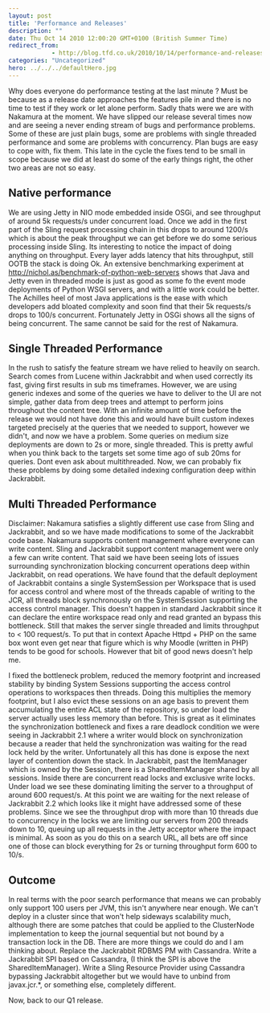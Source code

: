 ```yaml
---
layout: post
title: 'Performance and Releases'
description: ""
date: Thu Oct 14 2010 12:00:20 GMT+0100 (British Summer Time)
redirect_from: 
            - http://blog.tfd.co.uk/2010/10/14/performance-and-releases/
categories: "Uncategorized"
hero: ../../../defaultHero.jpg
---
```

Why does everyone do performance testing at the last minute ? Must be because as a release date approaches the features pile in and there is no time to test if they work or let alone perform. Sadly thats were we are with Nakamura at the moment. We have slipped our release several times now and are seeing a never ending stream of bugs and performance problems. Some of these are just plain bugs, some are problems with single threaded performance and some are problems with concurrency. Plan bugs are easy to cope with, fix them. This late in the cycle the fixes tend to be small in scope because we did at least do some of the early things right, the other two areas are not so easy.

## Native performance

We are using Jetty in NIO mode embedded inside OSGi, and see throughput of around 5k requests/s under concurrent load. Once we add in the first part of the Sling request processing chain in this drops to around 1200/s which is about the peak throughput we can get before we do some serious processing inside Sling. Its interesting to notice the impact of doing anything on throughput. Every layer adds latency that hits throughput, still OOTB the stack is doing Ok. An extensive benchmarking experiment at <http://nichol.as/benchmark-of-python-web-servers> shows that Java and Jetty even in threaded mode is just as good as some fo the event mode deployments of Python WSGI servers, and with a little work could be better. The Achilles heel of most Java applications is the ease with which developers add bloated complexity and soon find that their 5k requests/s drops to 100/s concurrent. Fortunately Jetty in OSGi shows all the signs of being concurrent. The same cannot be said for the rest of Nakamura.

## Single Threaded Performance

In the rush to satisfy the feature stream we have relied to heavily on search. Search comes from Lucene within Jackrabbit and when used correctly its fast, giving first results in sub ms timeframes. However, we are using generic indexes and some of the queries we have to deliver to the UI are not simple, gather data from deep trees and attempt to perform joins throughout the content tree. With an infinite amount of time before the release we would not have done this and would have built custom indexes targeted precisely at the queries that we needed to support, however we didn't, and now we have a problem. Some queries on medium size deployments are down to 2s or more, single threaded. This is pretty awful when you think back to the targets set some time ago of sub 20ms for queries. Dont even ask about multithreaded. Now, we can probably fix these problems by doing some detailed indexing configuration deep within Jackrabbit.

## Multi Threaded Performance

Disclaimer: Nakamura satisfies a slightly different use case from Sling and Jackrabbit, and so we have made modifications to some of the Jackrabbit code base. Nakamura supports content management where everyone can write content. Sling and Jackrabbit support content management were only a few can write content. That said we have been seeing lots of issues surrounding synchronization blocking concurrent operations deep within Jackrabbit, on read operations. We have found that the default deployment of Jackrabbit contains a single SystemSession per Workspace that is used for access control and where most of the threads capable of writing to the JCR, all threads block synchronously on the SystemSession supporting the access control manager. This doesn't happen in standard Jackrabbit since it can declare the entire workspace read only and read granted an bypass this bottleneck. Still that makes the server single threaded and limits throughput to &lt; 100 request/s. To put that in context Apache Httpd + PHP on the same box wont even get near that figure which is why Moodle (written in PHP) tends to be good for schools. However that bit of good news doesn't help me.

I fixed the bottleneck problem, reduced the memory footprint and increased stability by binding System Sessions supporting the access control operations to workspaces then threads. Doing this multiplies the memory footprint, but I also evict these sessions on an age basis to prevent them accumulating the entire ACL state of the repository, so under load the server actually uses less memory than before. This is great as it eliminates the synchronization bottleneck and fixes a rare deadlock condition we were seeing in Jackrabbit 2.1 where a writer would block on synchronization because a reader that held the synchronization was waiting for the read lock held by the writer. Unfortunately all this has done is expose the next layer of contention down the stack. In Jackrabbit, past the ItemManager which is owned by the Session, there is a SharedItemManager shared by all sessions. Inside there are concurrent read locks and exclusive write locks. Under load we see these dominating limiting the server to a throughput of around 600 request/s. At this point we are waiting for the next release of Jackrabbit 2.2 which looks like it might have addressed some of these problems. Since we see the throughput drop with more than 10 threads due to concurrency in the locks we are limiting our servers from 200 threads down to 10, queuing up all requests in the Jetty acceptor where the impact is minimal. As soon as you do this on a search URL, all bets are off since one of those can block everything for 2s or turning throughput form 600 to 10/s.

## Outcome

In real terms with the poor search performance that means we can probably only support 100 users per JVM, this isn't anywhere near enough. We can't deploy in a cluster since that won't help sideways scalability much, although there are some patches that could be applied to the ClusterNode implementation to keep the journal sequential but not bound by a transaction lock in the DB. There are more things we could do and I am thinking about. Replace the Jackrabbit RDBMS PM with Cassandra. Write a Jackrabbit SPI based on Cassandra, (I think the SPI is above the SharedItemManager). Write a Sling Resource Provider using Cassandra bypassing Jackrabbit altogether but we would have to unbind from javax.jcr.\*, or something else, completely different.

Now, back to our Q1 release.
